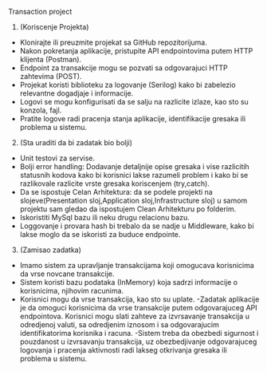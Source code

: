 Transaction project

1. (Koriscenje Projekta)
- Klonirajte ili preuzmite projekat sa GitHub repozitorijuma.
- Nakon pokretanja aplikacije, pristupite API endpointovima putem HTTP klijenta (Postman).
- Endpoint za transakcije mogu se pozvati sa odgovarajuci HTTP zahtevima (POST).
- Projekat koristi biblioteku za logovanje (Serilog) kako bi zabelezio relevantne dogadjaje i informacije.
- Logovi se mogu konfigurisati da se salju na razlicite izlaze, kao sto su konzola, fajl.
- Pratite logove radi pracenja stanja aplikacije, identifikacije gresaka ili problema u sistemu.

2. (Sta uraditi da bi zadatak bio bolji)
 - Unit testovi za servise.
- Bolji error handling: Dodavanje detaljnije opise gresaka i vise razlicitih statusnih kodova kako bi korisnici lakse razumeli problem i kako bi se razlikovale razlicite vrste gresaka koriscenjem (try,catch).
- Da se ispostuje Celan Arhitektura: da se podele projekti na slojeve(Presentation sloj,Application sloj,Infrastructure sloj) u samom projektu sam gledao da ispostujem Clean Arhitekturu po folderim.
- Iskoristiti MySql bazu ili neku drugu relacionu bazu.
- Loggovanje i provara hash bi trebalo da se nadje u  Middleware, kako bi lakse moglo da se iskoristi za buduce endpointe.

3. (Zamisao zadatka)
- Imamo sistem za upravljanje transakcijama koji omogucava korisnicima da vrse novcane transakcije.
- Sistem koristi bazu podataka (InMemory) koja sadrzi informacije o korisnicima, njihovim racunima.
- Korisnici mogu da vrse transakcija, kao sto su uplate.
-Zadatak aplikacije je da omoguci korisnicima da vrse transakcije putem odgovarajuceg API endpointova. Korisnici mogu slati zahteve za izvrsavanje transakcija u odredjenoj valuti, sa odredjenim iznosom i sa odgovarajucim identifikatorima korisnika i racuna.
-Sistem treba da obezbedi sigurnost i pouzdanost u izvrsavanju transakcija, uz obezbedjivanje odgovarajuceg logovanja i pracenja aktivnosti radi lakseg otkrivanja gresaka ili problema u sistemu.

